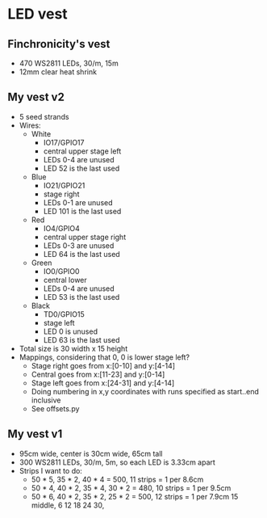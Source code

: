LED vest
========

Finchronicity's vest
--------------------

- 470 WS2811 LEDs, 30/m, 15m
- 12mm clear heat shrink

My vest v2
----------

- 5 seed strands
- Wires:
  - White
    - IO17/GPIO17
    - central upper stage left
    - LEDs 0-4 are unused
    - LED 52 is the last used
  - Blue
    - IO21/GPIO21
    - stage right
    - LEDs 0-1 are unused
    - LED 101 is the last used
  - Red
    - IO4/GPIO4
    - central upper stage right
    - LEDs 0-3 are unused
    - LED 64 is the last used
  - Green
    - IO0/GPIO0
    - central lower
    - LEDs 0-4 are unused
    - LED 53 is the last used
  - Black
    - TD0/GPIO15
    - stage left
    - LED 0 is unused
    - LED 63 is the last used
- Total size is 30 width x 15 height
- Mappings, considering that 0, 0 is lower stage left?
  - Stage right goes from x:[0-10] and y:[4-14]
  - Central goes from x:[11-23] and y:[0-14]
  - Stage left goes from x:[24-31] and y:[4-14]
  - Doing numbering in x,y coordinates with runs specified as start..end inclusive
  - See offsets.py

My vest v1
----------

- 95cm wide, center is 30cm wide, 65cm tall 
- 300 WS2811 LEDs, 30/m, 5m, so each LED is 3.33cm apart
- Strips I want to do:
  - 50 * 5, 35 * 2, 40 * 4 = 500, 11 strips = 1 per 8.6cm
  - 50 * 4, 40 * 2, 35 * 4, 30 * 2 = 480, 10 strips = 1 per 9.5cm
  - 50 * 6, 40 * 2, 35 * 2, 25 * 2 = 500, 12 strips = 1 per 7.9cm
15 middle, 6 12 18 24 30, 
